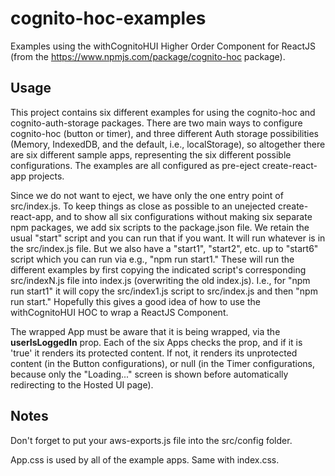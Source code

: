 # cognito-hoc-examples
Examples using the withCognitoHUI Higher Order Component for ReactJS (from the https://www.npmjs.com/package/cognito-hoc package).


## Usage
This project contains six different examples for using the cognito-hoc and cognito-auth-storage packages. There are two main ways to configure cognito-hoc (button or timer), and three different Auth storage possibilities (Memory, IndexedDB, and the default, i.e., localStorage), so altogether there are six different sample apps, representing the six different possible configurations. The examples are all configured as pre-eject create-react-app projects.

Since we do not want to eject, we have only the one entry point of src/index.js. To keep things as close as possible to an unejected create-react-app, and to show all six configurations without making six separate npm packages, we add six scripts to the package.json file. We retain the usual "start" script and you can run that if you want. It will run whatever is in the src/index.js file. But we also have a "start1", "start2", etc. up to "start6" script which you can run via e.g., "npm run start1." These will run the different examples by first copying the indicated script's corresponding src/indexN.js file into index.js (overwriting the old index.js). I.e., for "npm run start1" it will copy the src/index1.js script to src/index.js and then "npm run start." Hopefully this gives a good idea of how to use the withCognitoHUI HOC to wrap a ReactJS Component.

The wrapped App must be aware that it is being wrapped, via the **userIsLoggedIn** prop. Each of the six Apps checks the prop, and if it is 'true' it renders its protected content. If not, it renders its unprotected content (in the Button configurations), or null (in the Timer configurations, because only the "Loading..." screen is shown before automatically redirecting to the Hosted UI page).


## Notes
Don't forget to put your aws-exports.js file into the src/config folder.

App.css is used by all of the example apps. Same with index.css.

